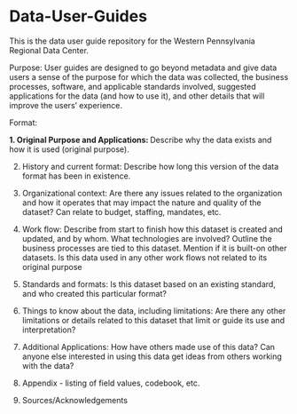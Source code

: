# Data-User-Guides

This is the data user guide repository for the Western Pennsylvania Regional Data Center. 

Purpose: User guides are designed to go beyond metadata and give data users a sense of the purpose for which the data was collected, the business processes, software, and applicable standards involved, suggested applications for the data (and how to use it), and other details that will improve the users’ experience.

Format:

<B>1. Original Purpose and Applications:  </B>
Describe why the data exists and how it is used (original purpose). 

2. History and current format: 
Describe how long this version of the data format has been in existence. 

3. Organizational context: 
Are there any issues related to the organization and how it operates that may impact the nature and quality of the dataset? Can relate to budget, staffing, mandates, etc.

4. Work flow: 
Describe from start to finish how this dataset is created and updated, and by whom. What technologies are involved? Outline the business processes are tied to this dataset. Mention if it is built-on other datasets. Is this data used in any other work flows not related to its original purpose

5. Standards and formats: 
Is this dataset based on an existing standard, and who created this particular format?

6. Things to know about the data, including limitations: 
Are there any other limitations or details related to this dataset that limit or guide its use and interpretation?

7. Additional Applications: 
How have others made use of this data? Can anyone else interested in using this data get ideas from others working with the data?

8. Appendix - listing of field values, codebook, etc.

9. Sources/Acknowledgements
